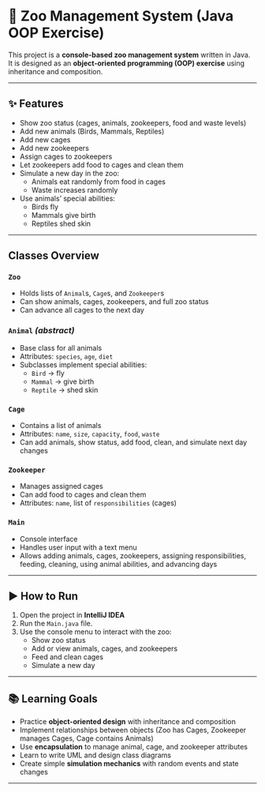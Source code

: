 # 🦓 Zoo Management System (Java OOP Exercise)

This project is a **console-based zoo management system** written in Java.  
It is designed as an **object-oriented programming (OOP) exercise** using inheritance and composition.

---

## ✨ Features
- Show zoo status (cages, animals, zookeepers, food and waste levels)
- Add new animals (Birds, Mammals, Reptiles)
- Add new cages
- Add new zookeepers
- Assign cages to zookeepers
- Let zookeepers add food to cages and clean them
- Simulate a new day in the zoo:
    - Animals eat randomly from food in cages
    - Waste increases randomly
- Use animals’ special abilities:
    - Birds fly
    - Mammals give birth
    - Reptiles shed skin

---

## Classes Overview

### `Zoo`
- Holds lists of `Animal`s, `Cage`s, and `Zookeeper`s
- Can show animals, cages, zookeepers, and full zoo status
- Can advance all cages to the next day

### `Animal` *(abstract)*
- Base class for all animals
- Attributes: `species`, `age`, `diet`
- Subclasses implement special abilities:
    - `Bird` → fly
    - `Mammal` → give birth
    - `Reptile` → shed skin

### `Cage`
- Contains a list of animals
- Attributes: `name`, `size`, `capacity`, `food`, `waste`
- Can add animals, show status, add food, clean, and simulate next day changes

### `Zookeeper`
- Manages assigned cages
- Can add food to cages and clean them
- Attributes: `name`, list of `responsibilities` (cages)

### `Main`
- Console interface
- Handles user input with a text menu
- Allows adding animals, cages, zookeepers, assigning responsibilities, feeding, cleaning, using animal abilities, and advancing days

---

## ▶️ How to Run
1. Open the project in **IntelliJ IDEA**
2. Run the `Main.java` file.
3. Use the console menu to interact with the zoo:
    - Show zoo status
    - Add or view animals, cages, and zookeepers
    - Feed and clean cages
    - Simulate a new day

---

## 📚 Learning Goals
- Practice **object-oriented design** with inheritance and composition
- Implement relationships between objects (Zoo has Cages, Zookeeper manages Cages, Cage contains Animals)
- Use **encapsulation** to manage animal, cage, and zookeeper attributes
- Learn to write UML and design class diagrams
- Create simple **simulation mechanics** with random events and state changes

---


